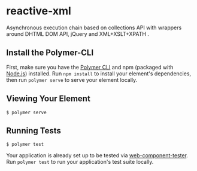 # reactive-xml
Asynchronous execution chain based on collections API with wrappers around  DHTML DOM API, jQuery and XML+XSLT+XPATH .

## Install the Polymer-CLI

First, make sure you have the [Polymer CLI](https://www.npmjs.com/package/polymer-cli) and npm 
(packaged with [Node.js](https://nodejs.org)) installed. Run `npm install` to install your element's dependencies, 
then run `polymer serve` to serve your element locally.

## Viewing Your Element

```
$ polymer serve
```

## Running Tests

```
$ polymer test
```

Your application is already set up to be tested via [web-component-tester](https://github.com/Polymer/web-component-tester). 
Run `polymer test` to run your application's test suite locally.

